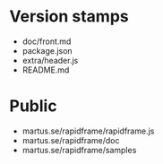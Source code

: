 # Version stamps
 * doc/front.md
 * package.json
 * extra/header.js
 * README.md

# Public
 * martus.se/rapidframe/rapidframe.js
 * martus.se/rapidframe/doc
 * martus.se/rapidframe/samples

